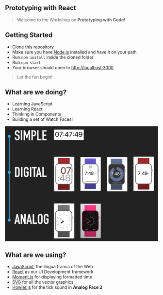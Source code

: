 ## Prototyping with React

> Welcome to the Workshop on **Prototyping with Code!**


## Getting Started

- Clone this repository
- Make sure you have [Node.js](https://nodejs.org/en/download/) installed and have it on your path
- Run `npm install` inside the cloned folder
- Run `npm start`
- Your browser should open to [http://localhost:3000](http://localhost:3000)

> Let the fun begin!

## What are we doing?

- Learning JavaScript
- Learning React
- Thinking in Components
- Building a set of Watch Faces!

![Watch Faces](_img/examples.png)

## What are we using?

- [JavaScript](https://css-tricks.com/lets-learn-es2015/), the lingua franca of the Web
- [React](https://reactjs.org/) as our UI Development framework
- [Moment.js](https://momentjs.com/) for displaying formatted time
- [SVG](https://css-tricks.com/lodge/svg/) for all the vector graphics
- [Howler.js](https://howlerjs.com/) for the tick sound in **Analog Face 2**

